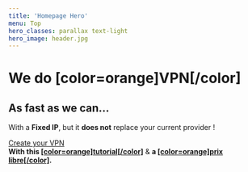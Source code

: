 ```yaml
---
title: 'Homepage Hero'
menu: Top
hero_classes: parallax text-light
hero_image: header.jpg
---
```


# We do [color=orange]VPN[/color]
## As fast as we can…

With a **Fixed IP**, but it **does not** replace your current provider !

[Create your VPN](https://api.neutrinet.be/?classes=btn,btn-error,btn-lg)<br />
**With this [[color=orange]tutorial[/color]](https://wiki.neutrinet.be/vpn/order)** &  **a [[color=orange]prix libre[/color]](https://wiki.neutrinet.be/contact#bank).**







